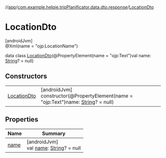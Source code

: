//[app](../../../index.md)/[com.example.helpie.tripPlanificator.data.dto.response](../index.md)/[LocationDto](index.md)

# LocationDto

[androidJvm]\
@Xml(name = &quot;ojp:LocationName&quot;)

data class [LocationDto](index.md)(@PropertyElement(name = &quot;ojp:Text&quot;)val name: [String](https://kotlinlang.org/api/latest/jvm/stdlib/kotlin/-string/index.html)? = null)

## Constructors

| | |
|---|---|
| [LocationDto](-location-dto.md) | [androidJvm]<br>constructor(@PropertyElement(name = &quot;ojp:Text&quot;)name: [String](https://kotlinlang.org/api/latest/jvm/stdlib/kotlin/-string/index.html)? = null) |

## Properties

| Name | Summary |
|---|---|
| [name](name.md) | [androidJvm]<br>val [name](name.md): [String](https://kotlinlang.org/api/latest/jvm/stdlib/kotlin/-string/index.html)? = null |
